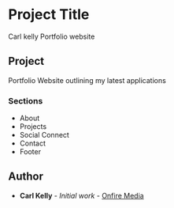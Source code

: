 # Project Title

Carl kelly Portfolio website


## Project

Portfolio Website outlining my latest applications


### Sections

* About
* Projects
* Social Connect
* Contact
* Footer

## Author

* **Carl Kelly** - *Initial work* - [Onfire Media](http://www.onfiremedia.co.uk)
